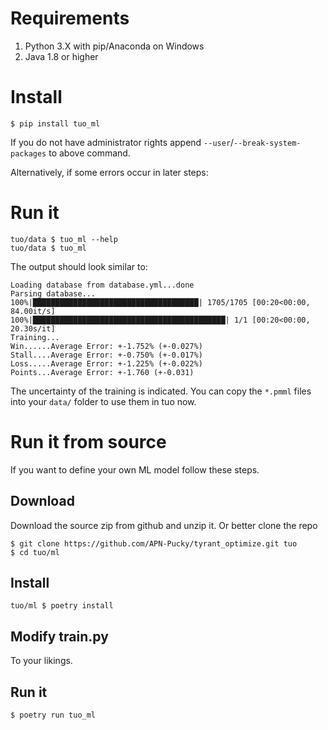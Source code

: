# Requirements

1. Python 3.X with pip/Anaconda on Windows
2. Java 1.8 or higher



# Install

```
$ pip install tuo_ml
```

If you do not have administrator rights append `--user`/`--break-system-packages` to above command.

Alternatively, if some errors occur in later steps:





# Run it

```
tuo/data $ tuo_ml --help
tuo/data $ tuo_ml
```

The output should look similar to:

```
Loading database from database.yml...done
Parsing database...
100%|█████████████████████████████████████| 1705/1705 [00:20<00:00, 84.00it/s]
100%|███████████████████████████████████████████| 1/1 [00:20<00:00, 20.30s/it]
Training...
Win......Average Error: +-1.752% (+-0.027%)
Stall....Average Error: +-0.750% (+-0.017%)
Loss.....Average Error: +-1.225% (+-0.022%)
Points...Average Error: +-1.760 (+-0.031)
```

The uncertainty of the training is indicated.
You can copy the `*.pmml` files into your `data/` folder to use them in tuo now.

# Run it from source

If you want to define your own ML model follow these steps.

## Download

Download the source zip from github and unzip it. Or better clone the repo
```
$ git clone https://github.com/APN-Pucky/tyrant_optimize.git tuo
$ cd tuo/ml
```

## Install

```
tuo/ml $ poetry install 
```

## Modify train.py
To your likings.

## Run it
```
$ poetry run tuo_ml
```
